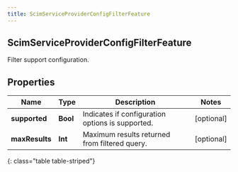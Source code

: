```yaml
---
title: ScimServiceProviderConfigFilterFeature
---
```

## ScimServiceProviderConfigFilterFeature
Filter support configuration.

## Properties

|Name | Type | Description | Notes|
|------------ | ------------- | ------------- | -------------|
| **supported** | **Bool** | Indicates if configuration options is supported. | [optional] |
| **maxResults** | **Int** | Maximum results returned from filtered query. | [optional] |
{: class="table table-striped"}


